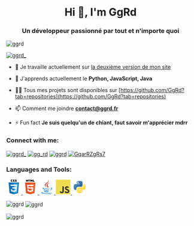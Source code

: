 <h1 align="center">Hi 👋, I'm GgRd</h1>
<h3 align="center">Un développeur passionné par tout et n'importe quoi</h3>

<p align="left"> <img src="https://komarev.com/ghpvc/?username=ggrd&label=Profile%20views&color=0e75b6&style=flat" alt="ggrd" /> </p>

<p align="left"> <a href="https://twitter.com/ggrd_" target="blank"><img src="https://img.shields.io/twitter/follow/ggrd_?logo=twitter&style=for-the-badge" alt="ggrd_" /></a> </p>

- 🔭 Je travaille actuellement sur [la deuxième version de mon site](https://github.com/GgRd/GgRdWebsite-V2)

- 🌱 J'apprends actuellement le **Python, JavaScript, Java**

- 👨‍💻 Tous mes projets sont disponibles sur [https://github.com/GgRd?tab=repositories](https://github.com/GgRd?tab=repositories)

- 📫 Comment me joindre **contact@ggrd.fr**

- ⚡ Fun fact **Je suis quelqu'un de chiant, faut savoir m'apprécier mdrr**

<h3 align="left">Connect with me:</h3>
<p align="left">
<a href="https://twitter.com/ggrd_" target="blank"><img align="center" src="https://raw.githubusercontent.com/rahuldkjain/github-profile-readme-generator/master/src/images/icons/Social/twitter.svg" alt="ggrd_" height="30" width="40" /></a>
<a href="https://instagram.com/gg_rd" target="blank"><img align="center" src="https://raw.githubusercontent.com/rahuldkjain/github-profile-readme-generator/master/src/images/icons/Social/instagram.svg" alt="gg_rd" height="30" width="40" /></a>
<a href="https://www.youtube.com/channel/UCqQ170CCWXdCeEJhGffLf3Q?sub_confirmation=1" target="blank"><img align="center" src="https://raw.githubusercontent.com/rahuldkjain/github-profile-readme-generator/master/src/images/icons/Social/youtube.svg" alt="ggrd" height="30" width="40" /></a>
<a href="https://discord.gg/GqarRZgRs7" target="blank"><img align="center" src="https://raw.githubusercontent.com/rahuldkjain/github-profile-readme-generator/master/src/images/icons/Social/discord.svg" alt="GqarRZgRs7" height="30" width="40" /></a>
</p>

<h3 align="left">Languages and Tools:</h3>
<p align="left"> <a href="https://www.w3schools.com/css/" target="_blank" rel="noreferrer"> <img src="https://raw.githubusercontent.com/devicons/devicon/master/icons/css3/css3-original-wordmark.svg" alt="css3" width="40" height="40"/> </a> <a href="https://www.w3.org/html/" target="_blank" rel="noreferrer"> <img src="https://raw.githubusercontent.com/devicons/devicon/master/icons/html5/html5-original-wordmark.svg" alt="html5" width="40" height="40"/> </a> <a href="https://www.java.com" target="_blank" rel="noreferrer"> <img src="https://raw.githubusercontent.com/devicons/devicon/master/icons/java/java-original.svg" alt="java" width="40" height="40"/> </a> <a href="https://developer.mozilla.org/en-US/docs/Web/JavaScript" target="_blank" rel="noreferrer"> <img src="https://raw.githubusercontent.com/devicons/devicon/master/icons/javascript/javascript-original.svg" alt="javascript" width="40" height="40"/> </a> <a href="https://www.python.org" target="_blank" rel="noreferrer"> <img src="https://raw.githubusercontent.com/devicons/devicon/master/icons/python/python-original.svg" alt="python" width="40" height="40"/> </a> </p>

<p><img align="left" src="https://github-readme-stats.vercel.app/api/top-langs?username=ggrd&show_icons=true&locale=en&layout=compact" alt="ggrd" /></p>

<p>&nbsp;<img align="center" src="https://github-readme-stats.vercel.app/api?username=ggrd&show_icons=true&locale=en" alt="ggrd" /></p>

<p><img align="center" src="https://github-readme-streak-stats.herokuapp.com/?user=ggrd&" alt="ggrd" /></p>
